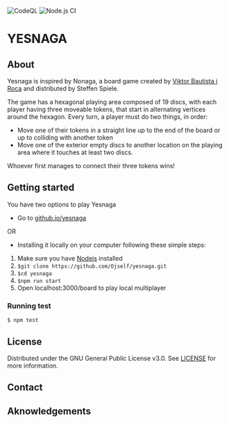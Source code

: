 ![CodeQL](https://github.com/Ojself/yesnaga/workflows/CodeQL/badge.svg) ![Node.js CI](https://github.com/Ojself/yesnaga/workflows/Node.js%20CI/badge.svg)

# YESNAGA

## About
Yesnaga is inspired by Nonaga, a board game created by [Viktor Bautista i Roca](https://twitter.com/viktorbir) and distributed by Steffen Spiele.

The game has a hexagonal playing area composed of 19 discs, with each player having three moveable tokens, that start in alternating vertices around the hexagon. Every turn, a player must do two things, in order:

- Move one of their tokens in a straight line up to the end of the board or up to colliding with another token
- Move one of the exterior empty discs to another location on the playing area where it touches at least two discs.

Whoever first manages to connect their three tokens wins!

## Getting started

You have two options to play Yesnaga

- Go to [github.io/yesnaga](https://github.io/yesnaga)

OR

- Installing it locally on your computer following these simple steps:

1. Make sure you have [Nodejs](https://nodejs.org/) installed
2. ``$git clone https://github.com/Ojself/yesnaga.git``
3. ``$cd yesnaga``
4. ``$npm run start``
5. Open localhost:3000/board to play local multiplayer

### Running test

``$ npm test``

## License

Distributed under the GNU General Public License v3.0. See [LICENSE](./LICENSE) for more information.

## Contact

## Aknowledgements
